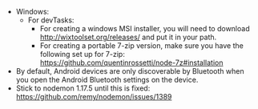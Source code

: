 
* Windows:
  * For devTasks:
    * For creating a windows MSI installer, you will need to download http://wixtoolset.org/releases/ and put it in your path.
    * For creating a portable 7-zip version, make sure you have the following set up for 7-zip: https://github.com/quentinrossetti/node-7z#installation
* By default, Android devices are only discoverable by Bluetooth when you open the Android Bluetooth settings on the device.
* Stick to nodemon 1.17.5 until this is fixed: https://github.com/remy/nodemon/issues/1389

